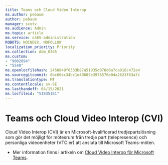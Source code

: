 ```yaml
---
title: Teams och Cloud Video Interop
ms.author: pebaum
author: pebaum
manager: scotv
ms.audience: Admin
ms.topic: article
ms.service: o365-administration
ROBOTS: NOINDEX, NOFOLLOW
localization_priority: Priority
ms.collection: Adm_O365
ms.custom:
- "9002894"
- "5540"
ms.openlocfilehash: 2458849f0333b87a51935d076d0a7ca916c472a4
ms.sourcegitcommit: 8bc60ec34bc1e40685e3976576e04a2623f63a7c
ms.translationtype: MT
ms.contentlocale: sv-SE
ms.lasthandoff: 04/15/2021
ms.locfileid: "51835181"
---
```

# <a name="teams-and-cloud-video-interop-cvi"></a>Teams och Cloud Video Interop (CVI)

Cloud Video Interop (CVI) är en Microsoft-kvalificerad tredjepartslösning som gör det möjligt för mötesrum från tredje part (telepresence) och personliga videoenheter (VTC:er) att ansluta till Microsoft Teams-möten.

- Mer information finns i artikeln om [Cloud Video Interop för Microsoft Teams](https://docs.microsoft.com/microsoftteams/cloud-video-interop).
